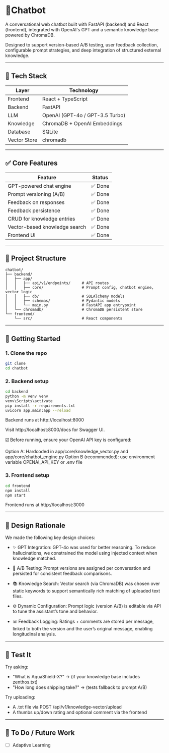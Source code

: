 
# 💬Chatbot

A conversational web chatbot built with FastAPI (backend) and React (frontend), integrated with OpenAI's GPT and a semantic knowledge base powered by ChromaDB.

Designed to support version-based A/B testing, user feedback collection, configurable prompt strategies, and deep integration of structured external knowledge.

---

## 🔧 Tech Stack

| Layer       | Technology                     |
|-------------|--------------------------------|
| Frontend    | React + TypeScript             |
| Backend     | FastAPI                        |
| LLM         | OpenAI (GPT-4o / GPT-3.5 Turbo)|
| Knowledge   | ChromaDB + OpenAI Embeddings   |
| Database    | SQLite                         |
| Vector Store| chromadb                       |

---

## ✅ Core Features

| Feature                            | Status    |
|------------------------------------|-----------|
| GPT-powered chat engine            | ✅ Done    |
| Prompt versioning (A/B)            | ✅ Done    |
| Feedback on responses              | ✅ Done    |
| Feedback persistence               | ✅ Done    |
| CRUD for knowledge entries         | ✅ Done    |
| Vector-based knowledge search      | ✅ Done    |
| Frontend UI                        | ✅ Done    |

---

## 📁 Project Structure

```
chatbot/
├── backend/
│   ├── app/
│   │   ├── api/v1/endpoints/     # API routes
│   │   ├── core/                 # Prompt config, chatbot engine, vector logic
│   │   ├── db/                   # SQLAlchemy models
│   │   ├── schemas/              # Pydantic models
│   │   └── main.py               # FastAPI app entrypoint
│   └── chromadb/                 # ChromaDB persistent store
└── frontend/
    └── src/                      # React components
```

---

## 🚀 Getting Started

### 1. Clone the repo

```bash
git clone
cd chatbot
```

### 2. Backend setup

```bash
cd backend
python -m venv venv
venv\Scripts\activate
pip install -r requirements.txt
uvicorn app.main:app --reload
```

Backend runs at http://localhost:8000

Visit http://localhost:8000/docs for Swagger UI.

☑️ Before running, ensure your OpenAI API key is configured:

Option A: Hardcoded in app/core/knowledge_vector.py  and app/core/chatbot_engine.py
Option B (recommended): use environment variable OPENAI_API_KEY or .env file

### 3. Frontend setup

```bash
cd frontend
npm install
npm start
```

Frontend runs at http://localhost:3000

---

## 🧠 Design Rationale

We made the following key design choices:

- ✨ GPT Integration: GPT-4o was used for better reasoning. To reduce hallucinations, we constrained the model using injected context when knowledge matched.

- 🔀 A/B Testing: Prompt versions are assigned per conversation and persisted for consistent feedback comparisons.

- 📚 Knowledge Search: Vector search (via ChromaDB) was chosen over static keywords to support semantically rich matching of uploaded text files.

- ⚙️ Dynamic Configuration: Prompt logic (version A/B) is editable via API to tune the assistant’s tone and behavior.

- 📊 Feedback Logging: Ratings + comments are stored per message, linked to both the version and the user’s original message, enabling longitudinal analysis.

---

## 🧪 Test It

Try asking:

- "What is AquaShield-X?" → (if your knowledge base includes zenthos.txt)
- "How long does shipping take?" → (tests fallback to prompt A/B)

Try uploading:

- A .txt file via POST /api/v1/knowledge-vector/upload
- A thumbs up/down rating and optional comment via the frontend

---

## 📘 To Do / Future Work

- [ ] Adaptive Learning
